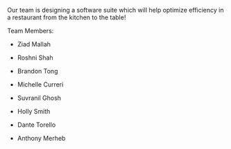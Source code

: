 Our team is designing a software suite which will help optimize efficiency in a restaurant from the kitchen to the table!

Team Members:

- Ziad Mallah

- Roshni Shah

- Brandon Tong

- Michelle Curreri

- Suvranil Ghosh

- Holly Smith

- Dante Torello

- Anthony Merheb
